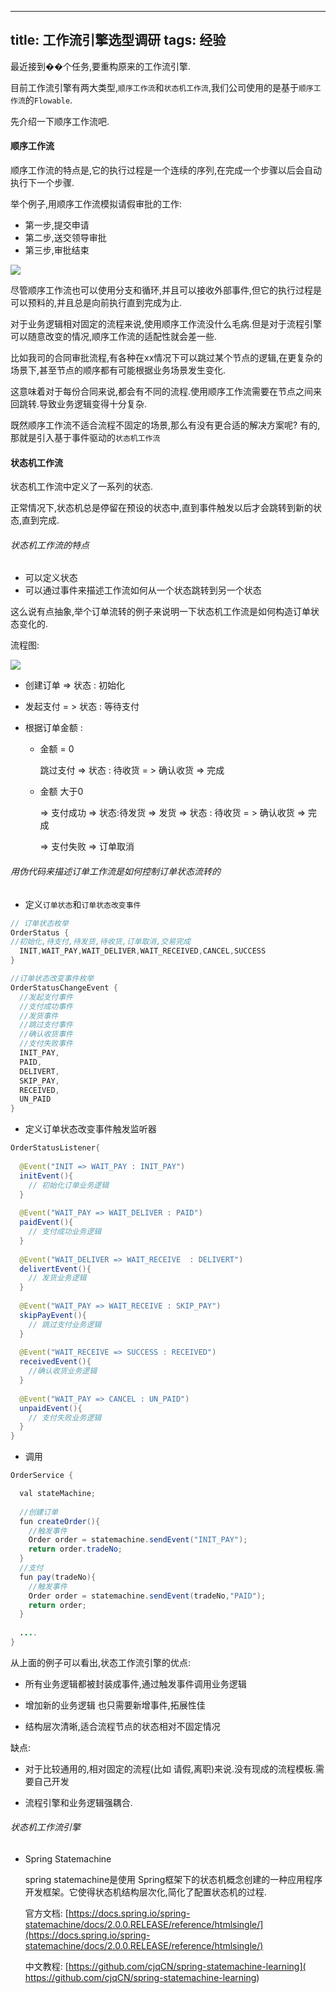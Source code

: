 
---
title: 工作流引擎选型调研
tags: 经验
---

最近接到��个任务,要重构原来的工作流引擎.

目前工作流引擎有两大类型,`顺序工作流`和`状态机工作流`,我们公司使用的是基于`顺序工作流`的`Flowable`.



先介绍一下顺序工作流吧.

#### 顺序工作流

顺序工作流的特点是,它的执行过程是一个连续的序列,在完成一个步骤以后会自动执行下一个步骤.

举个例子,用顺序工作流模拟请假审批的工作: 

* 第一步,提交申请
* 第二步,送交领导审批
* 第三步,审批结束

![](https://gitee.com/minagamiyuki/picgo-gitee/raw/master/images/20200316154048.png)

尽管顺序工作流也可以使用分支和循环,并且可以接收外部事件,但它的执行过程是可以预料的,并且总是向前执行直到完成为止.

对于业务逻辑相对固定的流程来说,使用顺序工作流没什么毛病.但是对于流程引擎可以随意改变的情况,顺序工作流的适配性就会差一些.

比如我司的合同审批流程,有各种在xx情况下可以跳过某个节点的逻辑,在更复杂的场景下,甚至节点的顺序都有可能根据业务场景发生变化.

这意味着对于每份合同来说,都会有不同的流程.使用顺序工作流需要在节点之间来回跳转.导致业务逻辑变得十分复杂.


既然顺序工作流不适合流程不固定的场景,那么有没有更合适的解决方案呢? 有的,那就是引入基于事件驱动的`状态机工作流`

#### 状态机工作流

状态机工作流中定义了一系列的状态.

正常情况下,状态机总是停留在预设的状态中,直到事件触发以后才会跳转到新的状态,直到完成.

###### 状态机工作流的特点

* 可以定义状态
* 可以通过事件来描述工作流如何从一个状态跳转到另一个状态

  

这么说有点抽象,举个订单流转的例子来说明一下状态机工作流是如何构造订单状态变化的.



流程图:

![](https://gitee.com/minagamiyuki/picgo-gitee/raw/master/images/data-img.png)

* 创建订单 => 状态 : 初始化

* 发起支付 = > 状态 : 等待支付

* 根据订单金额 : 

  * 金额 = 0 
  
    跳过支付  => 状态 : 待收货  = > 确认收货 =>  完成
  
  * 金额 大于0  
  
    => 支付成功 => 状态:待发货 => 发货 =>  状态 : 待收货  = > 确认收货 =>  完成
  
    => 支付失败  => 订单取消 
  
    
  

###### 用伪代码来描述订单工作流是如何控制订单状态流转的

* 定义`订单状态`和`订单状态改变事件`

```java
// 订单状态枚举
OrderStatus {
//初始化,待支付,待发货,待收货,订单取消,交易完成
  INIT,WAIT_PAY,WAIT_DELIVER,WAIT_RECEIVED,CANCEL,SUCCESS
}
```

```java
//订单状态改变事件枚举
OrderStatusChangeEvent {
  //发起支付事件
  //支付成功事件
  //发货事件
  //跳过支付事件
  //确认收货事件
  //支付失败事件
  INIT_PAY,
  PAID,
  DELIVERT,
  SKIP_PAY,
  RECEIVED,
  UN_PAID
}
```

* 定义订单状态改变事件触发监听器

```java
OrderStatusListener{
  
  @Event("INIT => WAIT_PAY : INIT_PAY")
  initEvent(){
    // 初始化订单业务逻辑
  }
  
  @Event("WAIT_PAY => WAIT_DELIVER : PAID")
  paidEvent(){
    // 支付成功业务逻辑
  }
  
  @Event("WAIT_DELIVER => WAIT_RECEIVE  : DELIVERT")
  delivertEvent(){
    // 发货业务逻辑
  }
  
  @Event("WAIT_PAY => WAIT_RECEIVE : SKIP_PAY")
  skipPayEvent(){
    // 跳过支付业务逻辑
  }
  
  @Event("WAIT_RECEIVE => SUCCESS : RECEIVED")
  receivedEvent(){
    //确认收货业务逻辑
  }
  
  @Event("WAIT_PAY => CANCEL : UN_PAID")
  unpaidEvent(){
    // 支付失败业务逻辑
  }
}
```

* 调用

```java
OrderService {

  val stateMachine;
  
  //创建订单
  fun createOrder(){
    //触发事件
    Order order = statemachine.sendEvent("INIT_PAY");
    return order.tradeNo;
  }
  //支付
  fun pay(tradeNo){
    //触发事件
    Order order = statemachine.sendEvent(tradeNo,"PAID");
    return order;
  }
  
  ....
}
```



从上面的例子可以看出,状态工作流引擎的优点: 

* 所有业务逻辑都被封装成事件,通过触发事件调用业务逻辑

* 增加新的业务逻辑 也只需要新增事件,拓展性佳

* 结构层次清晰,适合流程节点的状态相对不固定情况

缺点:

* 对于比较通用的,相对固定的流程(比如 请假,离职)来说.没有现成的流程模板.需要自己开发

* 流程引擎和业务逻辑强耦合.



###### 状态机工作流引擎

* Spring Statemachine

  spring statemachine是使用 Spring框架下的状态机概念创建的一种应用程序开发框架。它使得状态机结构层次化,简化了配置状态机的过程.

  官方文档: [https://docs.spring.io/spring-statemachine/docs/2.0.0.RELEASE/reference/htmlsingle/](https://docs.spring.io/spring-statemachine/docs/2.0.0.RELEASE/reference/htmlsingle/)
  
  中文教程: [https://github.com/cjqCN/spring-statemachine-learning]( https://github.com/cjqCN/spring-statemachine-learning)
  
  


